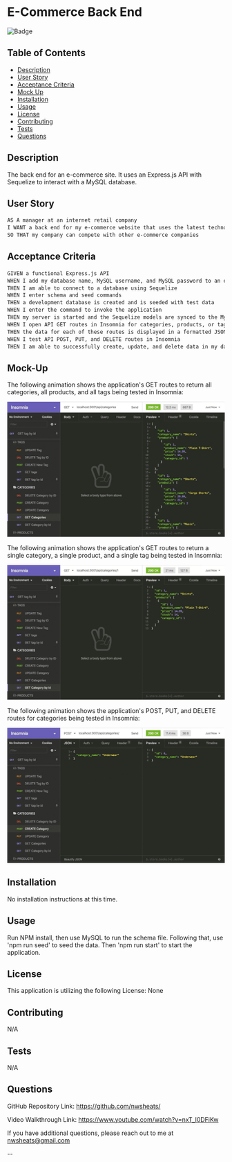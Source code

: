 # E-Commerce Back End

![Badge](https://img.shields.io/badge/LICENSE-None-pink?style=for-the-badge&logo=github)

## Table of Contents
  
- [Description](#description)
- [User Story](#user-story)
- [Acceptance Criteria](#acceptance-criteria)
- [Mock Up](#mock-up)
- [Installation](#installation)
- [Usage](#usage)
- [License](#license)
- [Contributing](#contributing)
- [Tests](#tests)
- [Questions](#questions)


## Description

The back end for an e-commerce site. It uses an Express.js API with Sequelize to interact with a MySQL database.

## User Story

```md
AS A manager at an internet retail company
I WANT a back end for my e-commerce website that uses the latest technologies
SO THAT my company can compete with other e-commerce companies
```

## Acceptance Criteria

```md
GIVEN a functional Express.js API
WHEN I add my database name, MySQL username, and MySQL password to an environment variable file
THEN I am able to connect to a database using Sequelize
WHEN I enter schema and seed commands
THEN a development database is created and is seeded with test data
WHEN I enter the command to invoke the application
THEN my server is started and the Sequelize models are synced to the MySQL database
WHEN I open API GET routes in Insomnia for categories, products, or tags
THEN the data for each of these routes is displayed in a formatted JSON
WHEN I test API POST, PUT, and DELETE routes in Insomnia
THEN I am able to successfully create, update, and delete data in my database
```

## Mock-Up

The following animation shows the application's GET routes to return all categories, all products, and all tags being tested in Insomnia:

![In Insomnia, the user tests “GET tags,” “GET Categories,” and “GET All Products.”.](./Assets/13-orm-homework-demo-01.gif)

The following animation shows the application's GET routes to return a single category, a single product, and a single tag being tested in Insomnia:

![In Insomnia, the user tests “GET tag by id,” “GET Category by ID,” and “GET One Product.”](./Assets/13-orm-homework-demo-02.gif)

The following animation shows the application's POST, PUT, and DELETE routes for categories being tested in Insomnia:

![In Insomnia, the user tests “DELETE Category by ID,” “CREATE Category,” and “UPDATE Category.”](./Assets/13-orm-homework-demo-03.gif)


## Installation
  
No installation instructions at this time.
  
  
## Usage
  
Run NPM install, then use MySQL to run the schema file. Following that, use 'npm run seed' to seed the data. Then 'npm run start' to start the application.
  
  
## License
  
This application is utilizing the following License: None
  
  
## Contributing
  
N/A

  
## Tests
  
N/A

  
  
## Questions
  
  
GitHub Repository Link: https://github.com/nwsheats/

Video Walkthrough Link: https://www.youtube.com/watch?v=nxT_I0DFiKw
  
If you have additional questions, please reach out to me at nwsheats@gmail.com
  
--
  
  